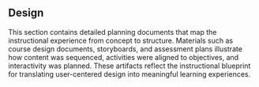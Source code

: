 ## Design

This section contains detailed planning documents that map the instructional experience from concept to structure. Materials such as course design documents, storyboards, and assessment plans illustrate how content was sequenced, activities were aligned to objectives, and interactivity was planned. These artifacts reflect the instructional blueprint for translating user-centered design into meaningful learning experiences.
